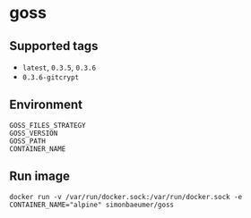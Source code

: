 # goss

## Supported tags
 
 - `latest`, `0.3.5`, `0.3.6`
 - `0.3.6-gitcrypt`
 
## Environment

```
GOSS_FILES_STRATEGY
GOSS_VERSION
GOSS_PATH
CONTAINER_NAME
```

## Run image

`docker run -v /var/run/docker.sock:/var/run/docker.sock -e CONTAINER_NAME="alpine" simonbaeumer/goss`
